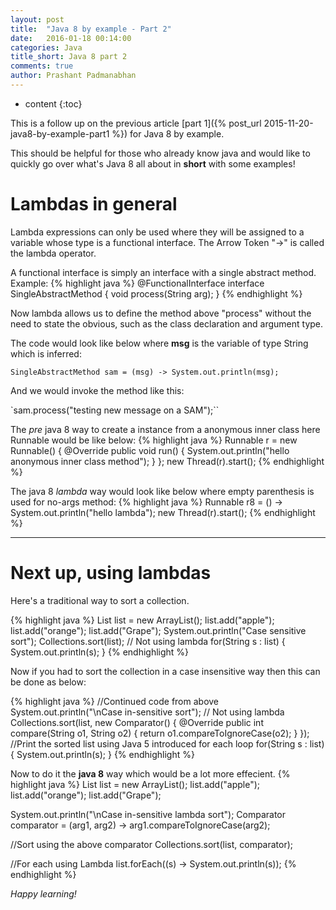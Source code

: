 ```yaml
---
layout: post
title:  "Java 8 by example - Part 2"
date:   2016-01-18 00:14:00
categories: Java
title_short: Java 8 part 2
comments: true
author: Prashant Padmanabhan
---
```

* content
{:toc}

This is a follow up on the previous article [part 1]({% post_url 2015-11-20-java8-by-example-part1 %}) for Java 8 by example.

This should be helpful for those who already know java and would like to quickly go over what's Java 8 all about in **short** with some examples!

# Lambdas in general
Lambda expressions can only be used where they will be assigned to a variable whose type is a functional interface.
The Arrow Token "->" is called the lambda operator.

A functional interface is simply an interface with a single abstract method.
Example:
{% highlight java %}
@FunctionalInterface
interface SingleAbstractMethod {
  void process(String arg);
}
{% endhighlight %}

Now lambda allows us to define the method above "process" without the need to state the obvious, such as the class declaration and argument type.

The code would look like below where **msg** is the variable of type String which is inferred:

`SingleAbstractMethod sam = (msg) -> System.out.println(msg);`

And we would invoke the method like this:

`sam.process("testing new message on a SAM");``


The *pre* java 8 way to create a instance from a anonymous inner class here Runnable would be like below:
{% highlight java %}
Runnable r = new Runnable() {
	@Override
	public void run() {
	   System.out.println("hello anonymous inner class method");
	}
};
new Thread(r).start();
{% endhighlight %}

The java 8 *lambda* way would look like below where empty parenthesis is used for no-args method:
{% highlight java %}
Runnable r8 = () -> System.out.println("hello lambda");
new Thread(r).start();
{% endhighlight %}

---

# Next up, using lambdas
Here's a traditional way to sort a collection.

{% highlight java %}
List<String> list = new ArrayList<String>();
list.add("apple");
list.add("orange");
list.add("Grape");
System.out.println("Case sensitive sort");
Collections.sort(list);
// Not using lambda
for(String s : list) {
 System.out.println(s);
}
{% endhighlight %}

Now if you had to sort the collection in a case insensitive way then this can be done as below:

{% highlight java %}
//Continued code from above
System.out.println("\nCase in-sensitive sort");
// Not using lambda
Collections.sort(list, new Comparator<String>() {
  @Override
  public int compare(String o1, String o2) {
    return o1.compareToIgnoreCase(o2);
  }
});
//Print the sorted list using Java 5 introduced for each loop
for(String s : list) {
	System.out.println(s);
}
{% endhighlight %}

Now to do it the **java 8** way which would be a lot more effecient.
{% highlight java %}
List<String> list = new ArrayList<String>();
list.add("apple");
list.add("orange");
list.add("Grape");

System.out.println("\nCase in-sensitive lambda sort");
Comparator<String> comparator = (arg1, arg2) -> arg1.compareToIgnoreCase(arg2);

//Sort using the above comparator
Collections.sort(list, comparator);

//For each using Lambda
list.forEach((s) -> System.out.println(s));
{% endhighlight %}

*Happy learning!*
